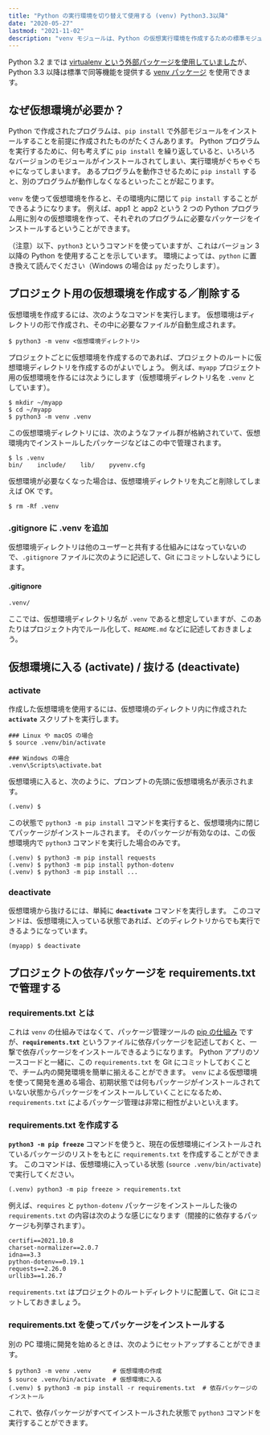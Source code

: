 ```yaml
---
title: "Python の実行環境を切り替えて使用する (venv) Python3.3以降"
date: "2020-05-27"
lastmod: "2021-11-02"
description: "venv モジュールは、Python の仮想実行環境を作成するための標準モジュールです。"
---
```


Python 3.2 までは [virtualenv という外部パッケージを使用していました](./virtualenv.html)が、Python 3.3 以降は標準で同等機能を提供する [venv パッケージ](https://docs.python.org/ja/3/tutorial/venv.html) を使用できます。


なぜ仮想環境が必要か？
----

Python で作成されたプログラムは、`pip install` で外部モジュールをインストールすることを前提に作成されたものがたくさんあります。
Python プログラムを実行するために、何も考えずに `pip install` を繰り返していると、いろいろなバージョンのモジュールがインストールされてしまい、実行環境がぐちゃぐちゃになってしまいます。
あるプログラムを動作させるために `pip install` すると、別のプログラムが動作しなくなるといったことが起こります。

`venv` を使って仮想環境を作ると、その環境内に閉じて `pip install` することができるようになります。
例えば、app1 と app2 という 2 つの Python プログラム用に別々の仮想環境を作って、それぞれのプログラムに必要なパッケージをインストールするということができます。

（注意）以下、`python3` というコマンドを使っていますが、これはバージョン 3 以降の Python を使用することを示しています。
環境によっては、`python` に置き換えて読んでください（Windows の場合は `py` だったりします）。


プロジェクト用の仮想環境を作成する／削除する
----

仮想環境を作成するには、次のようなコマンドを実行します。
仮想環境はディレクトリの形で作成され、その中に必要なファイルが自動生成されます。

```
$ python3 -m venv <仮想環境ディレクトリ>
```

プロジェクトごとに仮想環境を作成するのであれば、プロジェクトのルートに仮想環境ディレクトリを作成するのがよいでしょう。
例えば、`myapp` プロジェクト用の仮想環境を作るには次ようにします（仮想環境ディレクトリ名を `.venv` としています）。

```
$ mkdir ~/myapp
$ cd ~/myapp
$ python3 -m venv .venv
```

この仮想環境ディレクトリには、次のようなファイル群が格納されていて、仮想環境内でインストールしたパッケージなどはこの中で管理されます。

```
$ ls .venv
bin/    include/    lib/    pyvenv.cfg
```

仮想環境が必要なくなった場合は、仮想環境ディレクトリを丸ごと削除してしまえば OK です。

```
$ rm -Rf .venv
```

### .gitignore に .venv を追加

仮想環境ディレクトリは他のユーザーと共有する仕組みにはなっていないので、`.gitignore` ファイルに次のように記述して、Git にコミットしないようにします。

#### .gitignore

```
.venv/
```

ここでは、仮想環境ディレクトリ名が `.venv` であると想定していますが、このあたりはプロジェクト内でルール化して、`README.md` などに記述しておきましょう。


仮想環境に入る (activate) / 抜ける (deactivate)
----

### activate

作成した仮想環境を使用するには、仮想環境のディレクトリ内に作成された __`activate`__ スクリプトを実行します。

```
### Linux や macOS の場合
$ source .venv/bin/activate

### Windows の場合
.venv\Scripts\activate.bat
```

仮想環境に入ると、次のように、プロンプトの先頭に仮想環境名が表示されます。

```
(.venv) $
```

この状態で `python3 -m pip install` コマンドを実行すると、仮想環境内に閉じてパッケージがインストールされます。
そのパッケージが有効なのは、この仮想環境内で `python3` コマンドを実行した場合のみです。

```
(.venv) $ python3 -m pip install requests
(.venv) $ python3 -m pip install python-dotenv
(.venv) $ python3 -m pip install ...
```

### deactivate

仮想環境から抜けるには、単純に __`deactivate`__ コマンドを実行します。
このコマンドは、仮想環境に入っている状態であれば、どのディレクトリからでも実行できるようになっています。

```
(myapp) $ deactivate
```


プロジェクトの依存パッケージを requirements.txt で管理する
-----

### requirements.txt とは

これは `venv` の仕組みではなくて、パッケージ管理ツールの [pip の仕組み](https://pip.pypa.io/en/latest/user_guide/#requirements-files) ですが、__`requirements.txt`__ というファイルに依存パッケージを記述しておくと、一撃で依存パッケージをインストールできるようになります。
Python アプリのソースコードと一緒に、この `requirements.txt` を Git にコミットしておくことで、チーム内の開発環境を簡単に揃えることができます。
`venv` による仮想環境を使って開発を進める場合、初期状態では何もパッケージがインストールされていない状態からパッケージをインストールしていくことになるため、`requirements.txt` によるパッケージ管理は非常に相性がよいといえます。

### requirements.txt を作成する

__`python3 -m pip freeze`__ コマンドを使うと、現在の仮想環境にインストールされているパッケージのリストをもとに `requirements.txt` を作成することができます。
このコマンドは、仮想環境に入っている状態 (`source .venv/bin/activate`) で実行してください。

```
(.venv) python3 -m pip freeze > requirements.txt
```

例えば、`requires` と `python-dotenv` パッケージをインストールした後の `requirements.txt` の内容は次のような感じになります（間接的に依存するパッケージも列挙されます）。

```
certifi==2021.10.8
charset-normalizer==2.0.7
idna==3.3
python-dotenv==0.19.1
requests==2.26.0
urllib3==1.26.7
```

`requirements.txt` はプロジェクトのルートディレクトリに配置して、Git にコミットしておきましょう。

### requirements.txt を使ってパッケージをインストールする

別の PC 環境に開発を始めるときは、次のようにセットアップすることができます。

```
$ python3 -m venv .venv      # 仮想環境の作成
$ source .venv/bin/activate  # 仮想環境に入る
(.venv) $ python3 -m pip install -r requirements.txt  # 依存パッケージのインストール
```

これで、依存パッケージがすべてインストールされた状態で `python3` コマンドを実行することができます。

